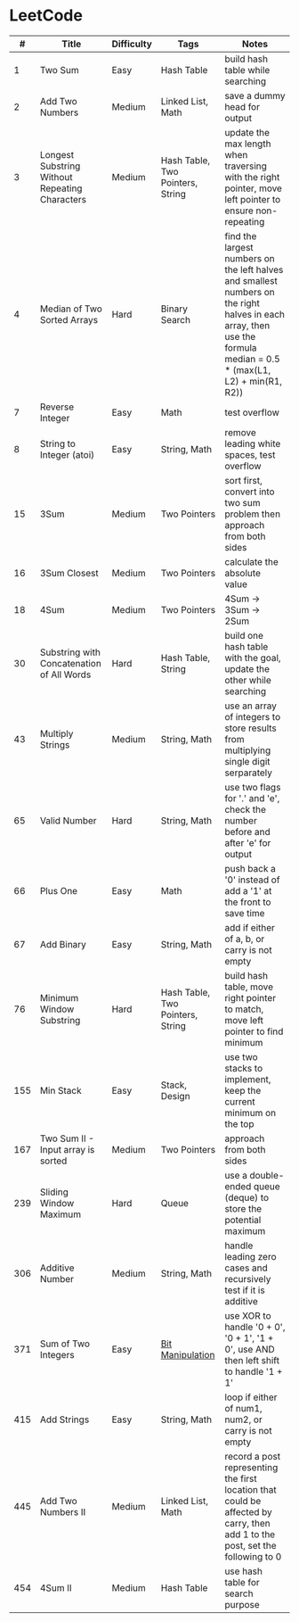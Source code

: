 # LeetCode

  \#  |         Title         | Difficulty |       Tags       |      Notes
 --- | --------------------- | ---------- | --------------- | ---------------
1 | Two Sum | Easy | Hash Table | build hash table while searching
2 | Add Two Numbers | Medium | Linked List, Math | save a dummy head for output
3 | Longest Substring Without Repeating Characters | Medium | Hash Table, Two Pointers, String | update the max length when traversing with the right pointer, move left pointer to ensure non-repeating
4 | Median of Two Sorted Arrays | Hard | Binary Search | find the largest numbers on the left halves and smallest numbers on the right halves in each array, then use the formula median = 0.5 * (max(L1, L2) + min(R1, R2))
7 | Reverse Integer | Easy | Math | test overflow
8 | String to Integer (atoi) | Easy | String, Math | remove leading white spaces, test overflow
15 | 3Sum | Medium | Two Pointers | sort first, convert into two sum problem then approach from both sides
16 | 3Sum Closest | Medium | Two Pointers | calculate the absolute value
18 | 4Sum | Medium | Two Pointers | 4Sum -> 3Sum -> 2Sum
30 | Substring with Concatenation of All Words | Hard | Hash Table, String | build one hash table with the goal, update the other while searching
43 | Multiply Strings | Medium | String, Math | use an array of integers to store results from multiplying single digit serparately
65 | Valid Number | Hard | String, Math | use two flags for '.' and 'e', check the number before and after 'e' for output
66 | Plus One | Easy | Math | push back a '0' instead of add a '1' at the front to save time
67 | Add Binary | Easy | String, Math | add if either of a, b, or carry is not empty
76 | Minimum Window Substring | Hard | Hash Table, Two Pointers, String | build hash table, move right pointer to match, move left pointer to find minimum
155 | Min Stack | Easy | Stack, Design | use two stacks to implement, keep the current minimum on the top
167 | Two Sum II - Input array is sorted | Medium | Two Pointers | approach from both sides
239 | Sliding Window Maximum | Hard | Queue | use a double-ended queue (deque) to store the potential maximum
306 | Additive Number | Medium | String, Math | handle leading zero cases and recursively test if it is additive
371 | Sum of Two Integers | Easy | [Bit Manipulation](https://discuss.leetcode.com/topic/50315/a-summary-how-to-use-bit-manipulation-to-solve-problems-easily-and-efficiently) | use XOR to handle '0 + 0', '0 + 1', '1 + 0', use AND then left shift to handle '1 + 1'
415 | Add Strings | Easy | String, Math | loop if either of num1, num2, or carry is not empty
445 | Add Two Numbers II | Medium | Linked List, Math | record a post representing the first location that could be affected by carry, then add 1 to the post, set the following to 0
454 | 4Sum II | Medium | Hash Table | use hash table for search purpose
